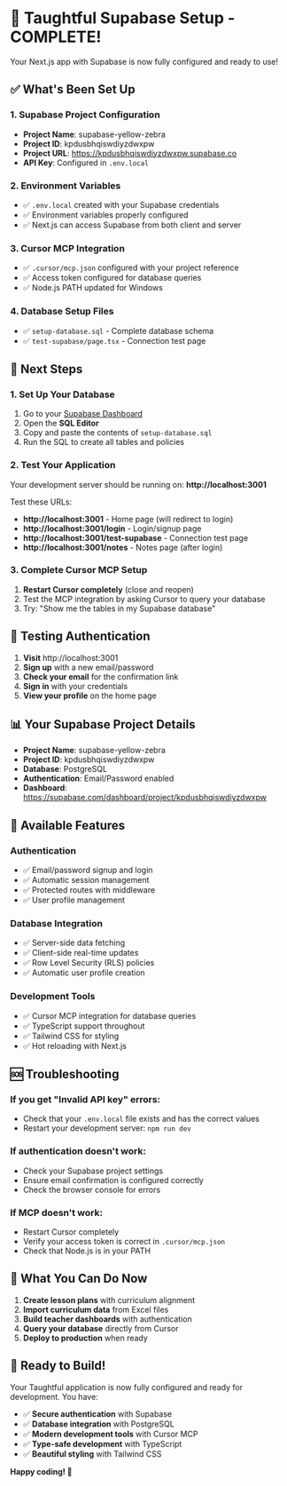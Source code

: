 # 🎉 Taughtful Supabase Setup - COMPLETE!

Your Next.js app with Supabase is now fully configured and ready to use!

## ✅ What's Been Set Up

### 1. **Supabase Project Configuration**
- **Project Name**: supabase-yellow-zebra
- **Project ID**: kpdusbhqiswdiyzdwxpw
- **Project URL**: https://kpdusbhqiswdiyzdwxpw.supabase.co
- **API Key**: Configured in `.env.local`

### 2. **Environment Variables**
- ✅ `.env.local` created with your Supabase credentials
- ✅ Environment variables properly configured
- ✅ Next.js can access Supabase from both client and server

### 3. **Cursor MCP Integration**
- ✅ `.cursor/mcp.json` configured with your project reference
- ✅ Access token configured for database queries
- ✅ Node.js PATH updated for Windows

### 4. **Database Setup Files**
- ✅ `setup-database.sql` - Complete database schema
- ✅ `test-supabase/page.tsx` - Connection test page

## 🚀 Next Steps

### 1. **Set Up Your Database**
1. Go to your [Supabase Dashboard](https://supabase.com/dashboard/project/kpdusbhqiswdiyzdwxpw)
2. Open the **SQL Editor**
3. Copy and paste the contents of `setup-database.sql`
4. Run the SQL to create all tables and policies

### 2. **Test Your Application**
Your development server should be running on: **http://localhost:3001**

Test these URLs:
- **http://localhost:3001** - Home page (will redirect to login)
- **http://localhost:3001/login** - Login/signup page
- **http://localhost:3001/test-supabase** - Connection test page
- **http://localhost:3001/notes** - Notes page (after login)

### 3. **Complete Cursor MCP Setup**
1. **Restart Cursor completely** (close and reopen)
2. Test the MCP integration by asking Cursor to query your database
3. Try: "Show me the tables in my Supabase database"

## 🧪 Testing Authentication

1. **Visit** http://localhost:3001
2. **Sign up** with a new email/password
3. **Check your email** for the confirmation link
4. **Sign in** with your credentials
5. **View your profile** on the home page

## 📊 Your Supabase Project Details

- **Project Name**: supabase-yellow-zebra
- **Project ID**: kpdusbhqiswdiyzdwxpw
- **Database**: PostgreSQL
- **Authentication**: Email/Password enabled
- **Dashboard**: https://supabase.com/dashboard/project/kpdusbhqiswdiyzdwxpw

## 🔧 Available Features

### **Authentication**
- ✅ Email/password signup and login
- ✅ Automatic session management
- ✅ Protected routes with middleware
- ✅ User profile management

### **Database Integration**
- ✅ Server-side data fetching
- ✅ Client-side real-time updates
- ✅ Row Level Security (RLS) policies
- ✅ Automatic user profile creation

### **Development Tools**
- ✅ Cursor MCP integration for database queries
- ✅ TypeScript support throughout
- ✅ Tailwind CSS for styling
- ✅ Hot reloading with Next.js

## 🆘 Troubleshooting

### If you get "Invalid API key" errors:
- Check that your `.env.local` file exists and has the correct values
- Restart your development server: `npm run dev`

### If authentication doesn't work:
- Check your Supabase project settings
- Ensure email confirmation is configured correctly
- Check the browser console for errors

### If MCP doesn't work:
- Restart Cursor completely
- Verify your access token is correct in `.cursor/mcp.json`
- Check that Node.js is in your PATH

## 🎯 What You Can Do Now

1. **Create lesson plans** with curriculum alignment
2. **Import curriculum data** from Excel files
3. **Build teacher dashboards** with authentication
4. **Query your database** directly from Cursor
5. **Deploy to production** when ready

## 🚀 Ready to Build!

Your Taughtful application is now fully configured and ready for development. You have:

- ✅ **Secure authentication** with Supabase
- ✅ **Database integration** with PostgreSQL
- ✅ **Modern development tools** with Cursor MCP
- ✅ **Type-safe development** with TypeScript
- ✅ **Beautiful styling** with Tailwind CSS

**Happy coding! 🎉**
